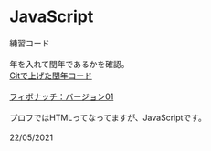 # JavaScript
練習コード<br>
<br>
年を入れて閏年であるかを確認。<br>
<a href="https://katchion13.github.io/Java_Script/Leap_Year" rel=”noopener”>Gitで上げた閏年コード</a><br>
<br>
<a href="https://katchion13.github.io/Java_Script/Fibonati01" rel=”noopener”>フィボナッチ：バージョン01</a><br>
<br>
プロフではHTMLってなってますが、JavaScriptです。<br>
<br>
22/05/2021<br>

